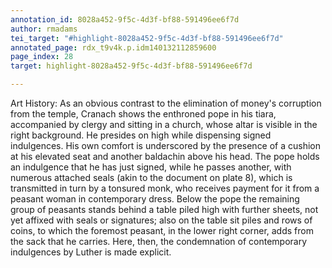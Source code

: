 ```yaml
---
annotation_id: 8028a452-9f5c-4d3f-bf88-591496ee6f7d
author: rmadams
tei_target: "#highlight-8028a452-9f5c-4d3f-bf88-591496ee6f7d"
annotated_page: rdx_t9v4k.p.idm140132112859600
page_index: 28
target: highlight-8028a452-9f5c-4d3f-bf88-591496ee6f7d

---
```

Art History: As an obvious contrast to the elimination of money's corruption from the temple, Cranach shows the enthroned pope in his tiara, accompanied by clergy and sitting in a church, whose altar is visible in the right background.  He presides on high while dispensing signed indulgences.  His own comfort is underscored by the presence of a cushion at his elevated seat and another baldachin above his head.  The pope holds an indulgence that he has just signed, while he passes another, with numerous attached seals (akin to the document on plate 8), which is transmitted in turn by a tonsured monk, who receives payment for it from a peasant woman in contemporary dress.  Below the pope the remaining group of peasants stands behind a table piled high with further sheets, not yet affixed with seals or signatures; also on the table sit piles and rows of coins, to which the foremost peasant, in the lower right corner, adds from the sack that he carries.  Here, then, the condemnation of contemporary indulgences by Luther is made explicit.